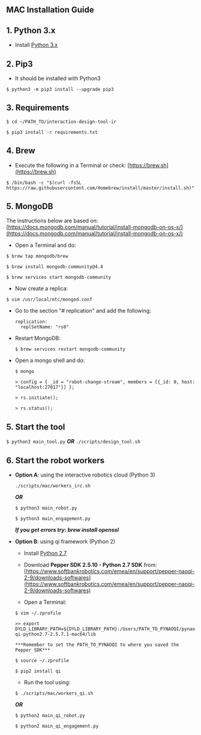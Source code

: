 ## MAC Installation Guide

## 1. Python 3.x

* Install [Python 3.x](https://www.python.org/)

## 2. Pip3

- It should be installed with Python3

`$ python3 -m pip3 install --upgrade pip3`

## 3. Requirements

   `$ cd ~/PATH_TO/interaction-design-tool-ir`

   `$ pip3 install -r requirements.txt`

## 4. Brew

- Execute the following in a Terminal or check: [https://brew.sh](https://brew.sh)

`$ /bin/bash -c "$(curl -fsSL https://raw.githubusercontent.com/Homebrew/install/master/install.sh)"`

## 5. MongoDB

The instructions below are based on: [https://docs.mongodb.com/manual/tutorial/install-mongodb-on-os-x/](https://docs.mongodb.com/manual/tutorial/install-mongodb-on-os-x/)

- Open a Terminal and do:

`$ brew tap mongodb/brew`

`$ brew install mongodb-community@4.4`

`$ brew services start mongodb-community`

- Now create a replica:

`$ vim /usr/local/etc/mongod.conf`

- Go to the section "# replication" and add the following:
   
      replication: 
        replSetName: "rs0"
   
- Restart MongoDB:

  `$ brew services restart mongodb-community`
      
- Open a mongo shell and do:

   `$ mongo`
   
   `> config = { _id = "robot-change-stream", members = [{_id: 0, host: "localhost:27017"}] };`
      
   `> rs.initiate();`
   
   `> rs.status();`


## 5. Start the tool

`$ python3 main_tool.py` ***OR*** `./scripts/design_tool.sh`


## 6. Start the robot workers

   * **Option A**: using the interactive robotics cloud (Python 3)
   
      `./scripts/mac/workers_irc.sh`
      
      ***OR***
      
      `$ python3 main_robot.py`
      
      `$ python3 main_engagement.py`
      
      ***If you get errors try: brew install openssl***
      
   * **Option B**: using qi framework (Python 2)
      
      - Install [Python 2.7](https://www.python.org/)
      
      - Download **Pepper SDK 2.5.10 - Python 2.7 SDK** from: [https://www.softbankrobotics.com/emea/en/support/pepper-naoqi-2-9/downloads-softwares](https://www.softbankrobotics.com/emea/en/support/pepper-naoqi-2-9/downloads-softwares)
      
      - Open a Terminal:
      
      `$ vim ~/.zprofile`
      
      `>> export DYLD_LIBRARY_PATH=${DYLD_LIBRARY_PATH}:/Users/PATH_TO_PYNAOQI/pynaoqi-python2.7-2.5.7.1-mac64/lib`
      
         ***Remember to set the PATH_TO_PYNAOQI to where you saved the Pepper SDK***
         
      `$ source ~/.zprofile`
   
      `$ pip2 install qi`
      
      
      - Run the tool using: 
      
      `$ ./scripts/mac/workers_qi.sh` 
      
      ***OR*** 
      
      `$ python2 main_qi_robot.py`
      
      `$ python2 main_qi_engagement.py`
      
